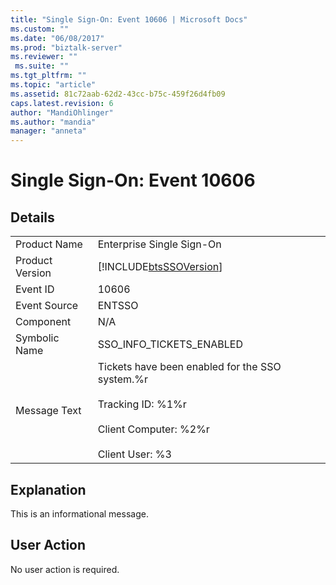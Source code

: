 ```yaml
---
title: "Single Sign-On: Event 10606 | Microsoft Docs"
ms.custom: ""
ms.date: "06/08/2017"
ms.prod: "biztalk-server"
ms.reviewer: ""
 ms.suite: ""
ms.tgt_pltfrm: ""
ms.topic: "article"
ms.assetid: 81c72aab-62d2-43cc-b75c-459f26d4fb09
caps.latest.revision: 6
author: "MandiOhlinger"
ms.author: "mandia"
manager: "anneta"
---
```

# Single Sign-On: Event 10606
## Details  
  
|||  
|-|-|  
|Product Name|Enterprise Single Sign-On|  
|Product Version|[!INCLUDE[btsSSOVersion](../includes/btsssoversion-md.md)]|  
|Event ID|10606|  
|Event Source|ENTSSO|  
|Component|N/A|  
|Symbolic Name|SSO_INFO_TICKETS_ENABLED|  
|Message Text|Tickets have been enabled for the SSO system.%r<br /><br /> Tracking ID: %1%r<br /><br /> Client Computer: %2%r<br /><br /> Client User: %3|  
  
## Explanation  
 This is an informational message.  
  
## User Action  
 No user action is required.